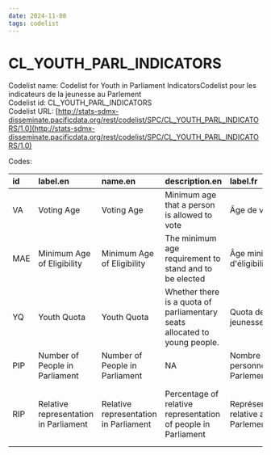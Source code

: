 ```yaml
---
date: 2024-11-08
tags: codelist
---
```


# CL_YOUTH_PARL_INDICATORS

Codelist name: Codelist for Youth in Parliament IndicatorsCodelist pour les indicateurs de la jeunesse au Parlement  
Codelist id: CL_YOUTH_PARL_INDICATORS  
Codelist URL: [http://stats-sdmx-disseminate.pacificdata.org/rest/codelist/SPC/CL_YOUTH_PARL_INDICATORS/1.0](http://stats-sdmx-disseminate.pacificdata.org/rest/codelist/SPC/CL_YOUTH_PARL_INDICATORS/1.0)  

Codes:  

|id  |label.en                              |name.en                               |description.en                                                             |label.fr                             |name.fr                              |description.fr                                                    |
|:---|:-------------------------------------|:-------------------------------------|:--------------------------------------------------------------------------|:------------------------------------|:------------------------------------|:-----------------------------------------------------------------|
|VA  |Voting Age                            |Voting Age                            |Minimum age that a person is allowed to vote                               |Âge de vote                          |Âge de vote                          |Âge minimum pour voter                                            |
|MAE |Minimum Age of Eligibility            |Minimum Age of Eligibility            |The minimum age requirement to stand and to be elected                     |Âge minimum d'éligibilité            |Âge minimum d'éligibilité            |L'âge minimum requis pour se présenter et être élu                |
|YQ  |Youth Quota                           |Youth Quota                           |Whether there is a quota of parliamentary seats allocated to young people. |Quota de la jeunesse                 |Quota de la jeunesse                 |S'il existe un quota de sièges parlementaires alloués aux jeunes. |
|PIP |Number of People in Parliament        |Number of People in Parliament        |NA                                                                         |Nombre de personnes au Parlement     |Nombre de personnes au Parlement     |NA                                                                |
|RIP |Relative representation in Parliament |Relative representation in Parliament |Percentage of relative representation of people in Parliament              |Représentation relative au Parlement |Représentation relative au Parlement |Pourcentage de représentation relative des citoyens au Parlement  |
